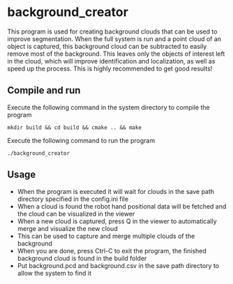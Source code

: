 # background_creator
This program is used for creating background clouds that can be used to improve segmentation. When the full system is run and a point cloud of an object is captured, this background cloud can be subtracted to easily remove most of the background. This leaves only the objects of interest left in the cloud, which will improve identification and localization, as well as speed up the process. This is highly recommended to get good results!

## Compile and run
Execute the following command in the system directory to compile the program
```
mkdir build && cd build && cmake .. && make
```
Execute the following command to run the program
```
./background_creator
```

## Usage
* When the program is executed it will wait for clouds in the save path directory specified in the config.ini file
* When a cloud is found the robot hand positional data will be fetched and the cloud can be visualized in the viewer
* When a new cloud is captured, press Q in the viewer to automatically merge and visualize the new cloud
* This can be used to capture and merge multiple clouds of the background 
* When you are done, press Ctrl-C to exit the program, the finished background cloud is found in the build folder
* Put background.pcd and background.csv in the save path directory to allow the system to find it

